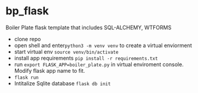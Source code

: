 # bp_flask
Boiler Plate flask template that includes SQL-ALCHEMY, WTFORMS

-  clone repo
-  open shell and enter`python3 -m venv venv` to create a virtual enviorment
-  start virtual env `source venv/bin/activate`
-  install app requirements `pip install -r requirements.txt` 
-  run `export FLASK_APP=boiler_plate.py` in virtual enviroment console. Modify flask app name to fit.
- `flask run`
- Intitalize Sqlite database `flask db init`

